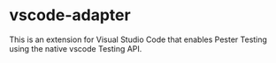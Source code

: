 # vscode-adapter
This is an extension for Visual Studio Code that enables Pester Testing using the native vscode Testing API.